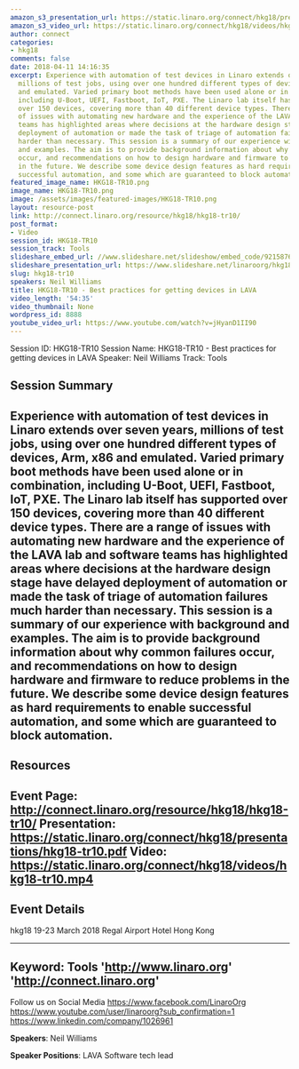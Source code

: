 ```yaml
---
amazon_s3_presentation_url: https://static.linaro.org/connect/hkg18/presentations/hkg18-tr10.pdf
amazon_s3_video_url: https://static.linaro.org/connect/hkg18/videos/hkg18-tr10.mp4
author: connect
categories:
- hkg18
comments: false
date: 2018-04-11 14:16:35
excerpt: Experience with automation of test devices in Linaro extends over seven years,
  millions of test jobs, using over one hundred different types of devices, Arm, x86
  and emulated. Varied primary boot methods have been used alone or in combination,
  including U-Boot, UEFI, Fastboot, IoT, PXE. The Linaro lab itself has supported
  over 150 devices, covering more than 40 different device types. There are a range
  of issues with automating new hardware and the experience of the LAVA lab and software
  teams has highlighted areas where decisions at the hardware design stage have delayed
  deployment of automation or made the task of triage of automation failures much
  harder than necessary. This session is a summary of our experience with background
  and examples. The aim is to provide background information about why common failures
  occur, and recommendations on how to design hardware and firmware to reduce problems
  in the future. We describe some device design features as hard requirements to enable
  successful automation, and some which are guaranteed to block automation.
featured_image_name: HKG18-TR10.png
image_name: HKG18-TR10.png
image: /assets/images/featured-images/HKG18-TR10.png
layout: resource-post
link: http://connect.linaro.org/resource/hkg18/hkg18-tr10/
post_format:
- Video
session_id: HKG18-TR10
session_track: Tools
slideshare_embed_url: //www.slideshare.net/slideshow/embed_code/92158763
slideshare_presentation_url: https://www.slideshare.net/linaroorg/hkg18tr10-best-practices-for-getting-devices-in-lava
slug: hkg18-tr10
speakers: Neil Williams
title: HKG18-TR10 - Best practices for getting devices in LAVA
video_length: '54:35'
video_thumbnail: None
wordpress_id: 8888
youtube_video_url: https://www.youtube.com/watch?v=jHyanD1II90
---
```


Session ID: HKG18-TR10
Session Name: HKG18-TR10 - Best practices for getting devices in LAVA
Speaker: Neil Williams
Track: Tools


## Session Summary
Experience with automation of test devices in Linaro extends over seven years, millions of test jobs, using over one hundred different types of devices, Arm, x86 and emulated. Varied primary boot methods have been used alone or in combination, including U-Boot, UEFI, Fastboot, IoT, PXE. The Linaro lab itself has supported over 150 devices, covering more than 40 different device types. There are a range of issues with automating new hardware and the experience of the LAVA lab and software teams has highlighted areas where decisions at the hardware design stage have delayed deployment of automation or made the task of triage of automation failures much harder than necessary. This session is a summary of our experience with background and examples. The aim is to provide background information about why common failures occur, and recommendations on how to design hardware and firmware to reduce problems in the future. We describe some device design features as hard requirements to enable successful automation, and some which are guaranteed to block automation.
---------------------------------------------------
## Resources
Event Page: http://connect.linaro.org/resource/hkg18/hkg18-tr10/
Presentation: https://static.linaro.org/connect/hkg18/presentations/hkg18-tr10.pdf
Video: https://static.linaro.org/connect/hkg18/videos/hkg18-tr10.mp4
 ---------------------------------------------------
## Event Details
hkg18
19-23 March 2018
Regal Airport Hotel Hong Kong

---------------------------------------------------
Keyword: Tools
'http://www.linaro.org'
'http://connect.linaro.org'
---------------------------------------------------
Follow us on Social Media
https://www.facebook.com/LinaroOrg
https://www.youtube.com/user/linaroorg?sub_confirmation=1
https://www.linkedin.com/company/1026961

**Speakers**: Neil Williams

**Speaker Positions**: LAVA Software tech lead